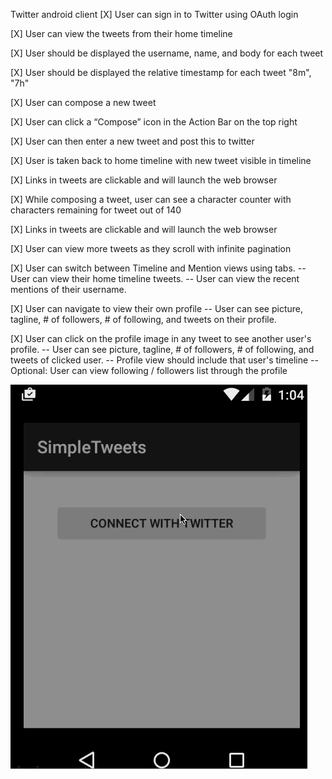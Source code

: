 Twitter android client
[X] User can sign in to Twitter using OAuth login

[X] User can view the tweets from their home timeline

[X] User should be displayed the username, name, and body for each tweet

[X] User should be displayed the relative timestamp for each tweet "8m", "7h"

[X] User can compose a new tweet

[X] User can click a “Compose” icon in the Action Bar on the top right

[X] User can then enter a new tweet and post this to twitter

[X] User is taken back to home timeline with new tweet visible in timeline

[X] Links in tweets are clickable and will launch the web browser

[X] While composing a tweet, user can see a character counter with characters remaining for tweet out of 140

[X] Links in tweets are clickable and will launch the web browser

[X] User can view more tweets as they scroll with infinite pagination

[X] User can switch between Timeline and Mention views using tabs.
-- User can view their home timeline tweets.
-- User can view the recent mentions of their username.

[X] User can navigate to view their own profile
-- User can see picture, tagline, # of followers, # of following, and tweets on their profile.

[X] User can click on the profile image in any tweet to see another user's profile.
-- User can see picture, tagline, # of followers, # of following, and tweets of clicked user.
-- Profile view should include that user's timeline
-- Optional: User can view following / followers list through the profile


![Video Walkthrough](walkthrough.gif)
